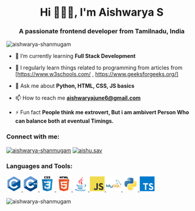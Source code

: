 <h1 align="center">Hi 👩🏻‍💼, I'm Aishwarya S</h1>
<h3 align="center">A passionate frontend developer from Tamilnadu, India</h3>

<p align="left"> <img src="https://komarev.com/ghpvc/?username=aishwarya-shanmugam&label=Profile%20views&color=0e75b6&style=flat" alt="aishwarya-shanmugam" /> </p>

- 🌱 I’m currently learning **Full Stack Development**

- 📖 I regularly learn things related to programming from articles from [https://www.w3schools.com/ , https://www.geeksforgeeks.org/]
- 💬 Ask me about **Python, HTML, CSS, JS basics**

- 📫 How to reach me **aishwaryajune6@gmail.com**

- ⚡ Fun fact **People think me extrovert, But i am ambivert Person Who can balance both at eventual Timings.**

<h3 align="left">Connect with me:</h3>
<p align="left">
<a href="https://linkedin.com/in/aishwarya-shanmugam" target="blank"><img align="center" src="https://raw.githubusercontent.com/rahuldkjain/github-profile-readme-generator/master/src/images/icons/Social/linked-in-alt.svg" alt="aishwarya-shanmugam" height="30" width="40" /></a>
<a href="https://instagram.com/aishu.sav" target="blank"><img align="center" src="https://raw.githubusercontent.com/rahuldkjain/github-profile-readme-generator/master/src/images/icons/Social/instagram.svg" alt="aishu.sav" height="30" width="40" /></a>
</p>

<h3 align="left">Languages and Tools:</h3>
<p align="left"> <a href="https://www.cprogramming.com/" target="_blank" rel="noreferrer"> <img src="https://raw.githubusercontent.com/devicons/devicon/master/icons/c/c-original.svg" alt="c" width="40" height="40"/> </a> <a href="https://www.w3schools.com/cpp/" target="_blank" rel="noreferrer"> <img src="https://raw.githubusercontent.com/devicons/devicon/master/icons/cplusplus/cplusplus-original.svg" alt="cplusplus" width="40" height="40"/> </a> <a href="https://www.w3schools.com/css/" target="_blank" rel="noreferrer"> <img src="https://raw.githubusercontent.com/devicons/devicon/master/icons/css3/css3-original-wordmark.svg" alt="css3" width="40" height="40"/> </a> <a href="https://www.w3.org/html/" target="_blank" rel="noreferrer"> <img src="https://raw.githubusercontent.com/devicons/devicon/master/icons/html5/html5-original-wordmark.svg" alt="html5" width="40" height="40"/> </a> <a href="https://www.java.com" target="_blank" rel="noreferrer"> <img src="https://raw.githubusercontent.com/devicons/devicon/master/icons/java/java-original.svg" alt="java" width="40" height="40"/> </a> <a href="https://developer.mozilla.org/en-US/docs/Web/JavaScript" target="_blank" rel="noreferrer"> <img src="https://raw.githubusercontent.com/devicons/devicon/master/icons/javascript/javascript-original.svg" alt="javascript" width="40" height="40"/> </a> <a href="https://www.mysql.com/" target="_blank" rel="noreferrer"> <img src="https://raw.githubusercontent.com/devicons/devicon/master/icons/mysql/mysql-original-wordmark.svg" alt="mysql" width="40" height="40"/> </a> <a href="https://www.python.org" target="_blank" rel="noreferrer"> <img src="https://raw.githubusercontent.com/devicons/devicon/master/icons/python/python-original.svg" alt="python" width="40" height="40"/> </a> <a href="https://www.typescriptlang.org/" target="_blank" rel="noreferrer"> <img src="https://raw.githubusercontent.com/devicons/devicon/master/icons/typescript/typescript-original.svg" alt="typescript" width="40" height="40"/> </a> </p>

<p><img align="center" src="https://github-readme-stats.vercel.app/api/top-langs?username=aishwarya-shanmugam&show_icons=true&locale=en&layout=compact" alt="aishwarya-shanmugam" /></p>

